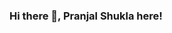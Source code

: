 ### Hi there 👋, Pranjal Shukla here!

<!--
**ironman00001/ironman00001** is a ✨ _special_ ✨ repository because its `README.md` (this file) appears on your GitHub profile.

Here are some ideas to get you started:

- 🔭 I’m currently working on Covid-19 case tracker
- 🌱 I’m currently learning Node.js
- 📫 How to reach me: pranjalshukla0499@gmail.com 

-->
